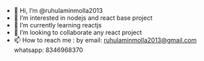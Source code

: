 - 👋 Hi, I’m @ruhulaminmolla2013
- 👀 I’m interested in nodejs and react base project
- 🌱 I’m currently learning reactjs
- 💞️ I’m looking to collaborate any react project
- 📫 How to reach me : by email: ruhulaminmolla2013@gmail.com whatsapp: 8346968370

<!---
ruhulaminmolla2013/ruhulaminmolla2013 is a ✨ special ✨ repository because its `README.md` (this file) appears on your GitHub profile.
You can click the Preview link to take a look at your changes.
--->
